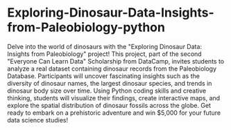 # Exploring-Dinosaur-Data-Insights-from-Paleobiology-python
Delve into the world of dinosaurs with the "Exploring Dinosaur Data: Insights from Paleobiology" project! This project, part of the second "Everyone Can Learn Data" Scholarship from DataCamp, invites students to analyze a real dataset containing dinosaur records from the Paleobiology Database. Participants will uncover fascinating insights such as the diversity of dinosaur names, the largest dinosaur species, and trends in dinosaur body size over time. Using Python coding skills and creative thinking, students will visualize their findings, create interactive maps, and explore the spatial distribution of dinosaur fossils across the globe. Get ready to embark on a prehistoric adventure and win $5,000 for your future data science studies!
